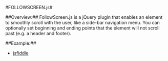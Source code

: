 #FOLLOWSCREEN.js#

##Overview:##
FollowScreen.js is a jQuery plugin that enables an element to smoothly scroll with the user, like a side-bar navigation menu.  You can optionally set beginning and ending points that the element will not scroll past (e.g. a header and footer).

##Example:##
* [jsfiddle](http://jsfiddle.net/qm3KZ/26/)